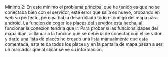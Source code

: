 Minimo 2: En este minimo el problema principal que he tenido es que no se conectaba bien con el servidor, este error que salia es nuevo, probando en web va perfecto, pero ya habia desarrollado todo el codigo del mapa para android. La funcion de coger los places del servidor esta hecha, al funcionar la conexion tendria que ir. Para probar si las funcionalidades del mapa iban, al llamar a la funcion que se deberia de conectar con el servidor y darte una lista de places he creado una lista manualmente que esta comentada, esta te da todos los places y en la pantalla de mapa pasan a ser un marcador que al clicar se ve su informacion.
